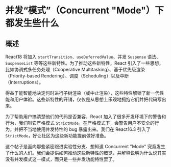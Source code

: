 # 并发“模式”（Concurrent "Mode"）下都发生些什么

## 概述

React18 将加入 `startTransition`、`useDeferredValue`、并发 `Suspense` 语法、`SuspenseList` 等等这些新特性。为了推动这些新特性，React 引入了一些思想，比如协调式多任务处理（Cooperative Multitasking）、基于优先级渲染（Priority-based Rendering）、调度（Scheduling）以及中断（Interruptions）。

得益于能智能地决定何时进行子树渲染（或中止渲染），这些特性解锁了新一代性能和用户体验。这些新特性的开销，仅仅是从思想上乐观地拥抱它们并把代码写出来。

为了帮助用户搞清楚他们的代码是否兼容，React 加入了很多开发环境下的警告和行为，我们叫它严格模式 `StrictMode`。在严格模式下，会警告用户不安全的行为，并把不当地使用并发特性的 bug 暴露出来。我们在 React16.3 引入了 `StrictMode`，好让社区为这些新功能提前做好准备。

这个帖子是面向那些紧密跟进实验性分支、想知道 Concurrent "Mode" 究竟发生了什么的人们。我们会提供如何推动这些新特性的概览，并解释说明为什么说其实没有并发模式这一模式，而只是一些并发功能特性罢了。
